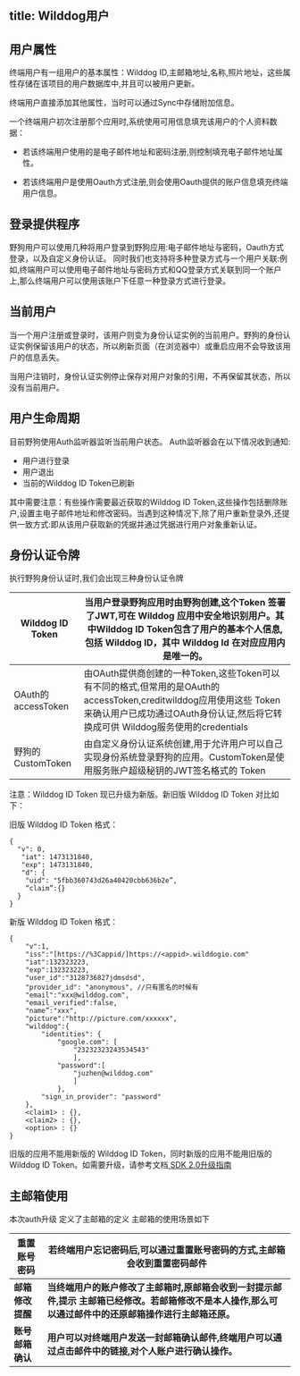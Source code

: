 title: Wilddog用户
---

## 用户属性

终端用户有一组用户的基本属性：Wilddog ID,主邮箱地址,名称,照片地址，这些属性存储在该项目的用户数据库中,并且可以被用户更新。

终端用户直接添加其他属性，当时可以通过Sync中存储附加信息。

一个终端用户初次注册那个应用时,系统使用可用信息填充该用户的个人资料数据：
* 若该终端用户使用的是电子邮件地址和密码注册,则控制填充电子邮件地址属性。

* 若该终端用户是使用Oauth方式注册,则会使用Oauth提供的账户信息填充终端用户信息。

## 登录提供程序

野狗用户可以使用几种将用户登录到野狗应用:电子邮件地址与密码，Oauth方式登录，以及自定义身份认证。
同时我们也支持将多种登录方式与一个用户关联:例如,终端用户可以使用电子邮件地址与密码方式和QQ登录方式关联到同一个账户上,那么终端用户可以使用该账户下任意一种登录方式进行登录。

## 当前用户

当一个用户注册或登录时，该用户则变为身份认证实例的当前用户。野狗的身份认证实例保留该用户的状态，所以刷新页面（在浏览器中）或重启应用不会导致该用户的信息丢失。

当用户注销时，身份认证实例停止保存对用户对象的引用，不再保留其状态，所以没有当前用户。

## 用户生命周期

目前野狗使用Auth监听器监听当前用户状态。
Auth监听器会在以下情况收到通知:
* 用户进行登录
* 用户退出
* 当前的Wilddog ID Token已刷新

其中需要注意：有些操作需要最近获取的Wilddog ID Token,这些操作包括删除账户,设置主电子邮件地址和修改密码。当遇到这种情况下,除了用户重新登录外,还提供一致方式:即从该用户获取新的凭据并通过凭据进行用户对象重新认证。

## 身份认证令牌
执行野狗身份认证时,我们会出现三种身份认证令牌


| Wilddog ID Token | 当用户登录野狗应用时由野狗创建,这个Token 签署了JWT,可在 Wilddog 应用中安全地识别用户。其中Wilddog ID Token包含了用户的基本个人信息,包括 Wilddog ID，其中 Wilddog Id 在对应应用内是唯一的。 |
| -- | ----- |
| OAuth的accessToken | 由OAuth提供商创建的一种Token,这些Token可以有不同的格式,但常用的是OAuth的accessToken,creditwilddog应用使用这些 Token来确认用户已成功通过OAuth身份认证,然后将它转换成可供 Wilddog服务使用的credentials|
| 野狗的 CustomToken | 由自定义身份认证系统创建,用于允许用户可以自己实现身份系统登录野狗的应用。CustomToken是使用服务账户超级秘钥的JWT签名格式的 Token |

注意：Wilddog ID Token 现已升级为新版。新旧版 Wilddog ID Token 对比如下：

旧版 Wilddog ID Token 格式：

```
{
  "v": 0,
   "iat": 1473131840,
   "exp": 1473131840,
   "d": {
    "uid": "5fbb360743d26a40420cbb636b2e”,
    “claim”:{}
  }
}
```

新版 Wilddog ID Token 格式：

```
{
    "v":1,
    "iss":"[https://%3Cappid/]https://<appid>.wilddogio.com"
    "iat":132323223,
    "exp":132323223,
    "user_id":"3128736827jdmsdsd",
    "provider_id": "anonymous", //只有匿名的时候有
    "email":"xxx@wilddog.com",
    "email_verified":false,
    "name”:"xxx",
    "picture":"http://picture.com/xxxxxx",
    "wilddog":{
        "identities": {
            "google.com": [
                "23232323243534543"
                ],
            "password":[
                "juzhen@wilddog.com"
                ]
            },
        "sign_in_provider": "password"
    },
    <claim1> : {},
    <claim2> : {},
    <option> : {}
}
```
旧版的应用不能用新版的 Wilddog ID Token，同时新版的应用不能用旧版的 Wilddog ID Token。如需要升级，请参考文档[ SDK 2.0升级指南](https://z.wilddog.com/upgrade/webupgrade)

## 主邮箱使用
本次auth升级 定义了主邮箱的定义
主邮箱的使用场景如下

| 重置账号密码 | 若终端用户忘记密码后,可以通过重置账号密码的方式,主邮箱会收到重置密码邮件 |
| -- | ----- |
| **邮箱修改提醒** | **当终端用户的账户修改了主邮箱时,原邮箱会收到一封提示邮件,提示 主邮箱已经修改。若邮箱修改不是本人操作,那么可以通过邮件中的还原邮箱操作进行主邮箱还原。** |
| **账号邮箱确认** | **用户可以对终端用户发送一封邮箱确认邮件,终端用户可以通过点击邮件中的链接,对个人账户进行确认操作。** |

